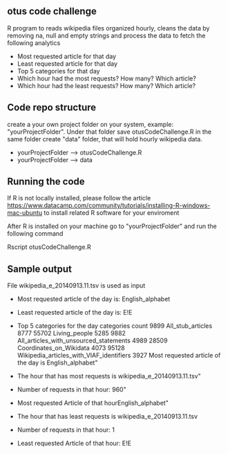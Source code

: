 ## otus code challenge
R program to reads wikipedia files organized hourly, cleans the data by removing na, null and empty strings and process the data to fetch the following analytics
- Most requested article for that day
- Least requested article for that day
- Top 5 categories for that day
- Which hour had the most requests? How many? Which article?
- Which hour had the least requests? How many? Which article?

## Code repo structure
create a your own project folder on your system, example: "yourProjectFolder". Under that folder save otusCodeChallenge.R in the same folder create "data" folder, that will hold hourly wikipedia data. 

- yourProjectFolder --> otusCodeChallenge.R
- yourProjectFolder --> data

## Running the code
If R is not locally installed, please follow the article https://www.datacamp.com/community/tutorials/installing-R-windows-mac-ubuntu
to install related R software for your enviroment

After R is installed on your machine go to "yourProjectFolder" and run the following command

Rscript otusCodeChallenge.R


## Sample output

File wikipedia_e_20140913.11.tsv is used as input 

- Most requested article of the day is: English_alphabet

- Least requested article of the day is: E!E

- Top 5 categories for the day
                                    categories count
9899                         All_stub_articles  8777
55702                            Living_people  5285
9882    All_articles_with_unsourced_statements  4989
28509                  Coordinates_on_Wikidata  4073
95128 Wikipedia_articles_with_VIAF_identifiers  3927
Most requested article of the day is English_alphabet"


- The hour that has most requests is wikipedia_e_20140913.11.tsv"
- Number of requests in that hour: 960"
- Most requested Article of that hourEnglish_alphabet"

- The hour that has least requests is wikipedia_e_20140913.11.tsv
- Number of requests in that hour: 1
- Least requested Article of that hour: E!E


